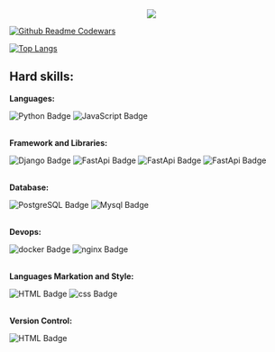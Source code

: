 <center>
  
<div id="badges">
  <a href="https://t.me/swcasimiro">
    <img src="https://www.upload.ee/image/17019597/112312321.png">
  </a>

</div>
</center>

[![Github Readme Codewars](https://codewars-stats-ignacio-cuadra.vercel.app/?username=1casimiro1)](https://github.com/ignacio-cuadra/github-readme-codewars)


[![Top Langs](https://github-readme-stats.vercel.app/api/top-langs/?username=swcasimiro&layout=compact)](https://github.com/swcasimiro/github-readme-stats)

## Hard skills:

<strong>Languages:</strong>
<div>
  <a>
    <img src="https://img.shields.io/badge/python-black?style=for-the-badge&logo=python&logoColor=white" alt="Python Badge"/>
  </a>
    <a>
    <img src="https://img.shields.io/badge/javascript-black?style=for-the-badge&logo=javascript&logoColor=white" alt="JavaScript Badge"/>
  </a>
</div>

<br>

<strong>Framework and Libraries:</strong>
<br>
<div>
<a>
    <img src="https://img.shields.io/badge/django-black?style=for-the-badge&logo=django&logoColor=white" alt="Django Badge"/>
  </a>
    <a>
    <img src="https://img.shields.io/badge/fastapi-black?style=for-the-badge&logo=fastapi&logoColor=white" alt="FastApi Badge"/>
  </a>

<a>
    <img src="https://img.shields.io/badge/DRF-black?style=for-the-badge&logo=djangorestframework&logoColor=white" alt="FastApi Badge"/>
  </a>

  <a>
    <img src="https://img.shields.io/badge/aiogram-black?style=for-the-badge&logo=aiogram&logoColor=white" alt="FastApi Badge"/>
  </a>

</div>

<br>

<strong>Database:</strong>
<br>
<div>
<a>
  <img src="https://img.shields.io/badge/postgresql-black?style=for-the-badge&logo=postgresql&logoColor=white" alt="PostgreSQL Badge"/>
</a>
<a>
  <img src="https://img.shields.io/badge/mysql-black?style=for-the-badge&logo=mysql&logoColor=white" alt="Mysql Badge"/>
</a> 
</div>

<br>

<strong>Devops:</strong>
<br>
<div>  
  <a>
    <img src="https://img.shields.io/badge/docker-black?style=for-the-badge&logo=docker&logoColor=white" alt="docker Badge"/>
  </a>
  <a>
    <img src="https://img.shields.io/badge/nginx-black?style=for-the-badge&logo=nginx&logoColor=white" alt="nginx Badge"/>
  </a>
</div> 

<br>

<strong>Languages Markation and Style:</strong>
<br>
<div>
<a>
    <img src="https://img.shields.io/badge/HTML-black?style=for-the-badge&logo=HTML&logoColor=white" alt="HTML Badge"/>
  </a>
      <a>
    <img src="https://img.shields.io/badge/css-black?style=for-the-badge&logo=CSS&logoColor=white" alt="css Badge"/>
  </a>
</div>

<br>

<strong>Version Control:</strong>
<br>
<div>
<a>
    <img src="https://img.shields.io/badge/git-black?style=for-the-badge&logo=git&logoColor=white" alt="HTML Badge"/>
  </a>
</div>

<!--
**swcasimiro/swcasimiro** is a ✨ _special_ ✨ repository because its `README.md` (this file) appears on your GitHub profile.

Here are some ideas to get you started:

- 🔭 I’m currently working on ...
- 🌱 I’m currently learning ...
- 👯 I’m looking to collaborate on ...
- 🤔 I’m looking for help with ...
- 💬 Ask me about ...
- 📫 How to reach me: ...
- 😄 Pronouns: ...
- ⚡ Fun fact: ...
-->
